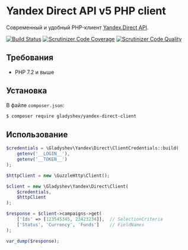 Yandex Direct API v5 PHP client
===============================

Современный и удобный PHP-клиент [Yandex.Direct API](https://tech.yandex.ru/direct/doc/dg/concepts/about-docpage/). 

[![Build Status](https://travis-ci.org/gladyshev/yandex-direct-client.svg?branch=v4.x)](https://travis-ci.org/gladyshev/yandex-direct-client)
[![Scrutinizer Code Coverage](https://scrutinizer-ci.com/g/gladyshev/yandex-direct-client/badges/coverage.png?b=v4.x)](https://scrutinizer-ci.com/g/gladyshev/yandex-direct-client/?branch=v4.x)
[![Scrutinizer Code Quality](https://scrutinizer-ci.com/g/gladyshev/yandex-direct-client/badges/quality-score.png?b=v4.x)](https://scrutinizer-ci.com/g/gladyshev/yandex-direct-client/?branch=v4.x)

## Требования
 * PHP 7.2 и выше

## Установка  
В файле `composer.json`:
```bash
$ composer require gladyshev/yandex-direct-client
```

## Использование

```php
$credentials = \Gladyshev\Yandex\Direct\ClientCredentials::build(
    getenv('__LOGIN__'),
    getenv('__TOKEN__')
); 

$httpClient = new \GuzzleHttp\Client();

$client = new \Gladyshev\Yandex\Direct\Client(
    $credentials,
    $httpClient
);

$response = $client->campaigns->get(
    ['Ids' => [123545345, 23423234]],  // SelectionCriteria
    ['Status', 'Currency', 'Funds']    // FieldNames
);

var_dump($response);
```
